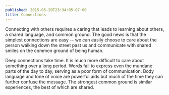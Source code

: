 ```yaml
---
published: 2015-05-20T23:34:05-07:00
title: Connections
---
```

Connecting with others requires a caring that leads to learning about others, a shared language, and common ground. The good news is that the simplest connections are easy -- we can easily choose to care about the person walking down the street past us and communicate with shared smiles on the common ground of being human.

Deep connections take time. It is much more difficult to care about something over a long period. Words fail to express even the mundane parts of the day to day, serving as a poor form of communication. Body language and tone of voice are powerful aids but much of the time they can further confuse the message. The strongest common ground is similar experiences, the best of which are shared.